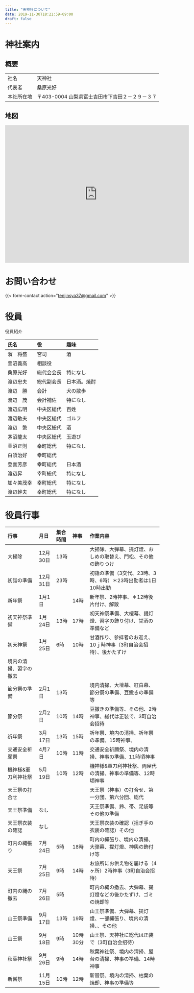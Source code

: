 ```yaml
---
title: "天神社について"
date: 2019-11-30T18:21:59+09:00
draft: false
---
```




# 神社案内

## 概要

| | |
|:--|:--|
|社名|天神社|
|代表者|桑原光好|
|本社所在地|〒403-0004 山梨県富士吉田市下吉田２－２９－３７|

## 地図

<iframe src="https://www.google.com/maps/embed?pb=!1m18!1m12!1m3!1d1624.3273050936682!2d138.80585027087267!3d35.48808852873554!2m3!1f0!2f0!3f0!3m2!1i1024!2i768!4f13.1!3m3!1m2!1s0x60196731a44c5f7b%3A0xad24597e5b4702a1!2z5a-M5aOr5ZCJ55Sw5biCIOWkqeelnuekvg!5e0!3m2!1sja!2sjp!4v1575210752322!5m2!1sja!2sjp" width="600" height="450" frameborder="0" style="border:0;" allowfullscreen=""></iframe>

# お問い合わせ

{{< form-contact action="tenjinsya37@gmail.com" >}}


# 役員

役員紹介

|氏名|役|趣味|
|:--|:--|:--|
|濱　将盛|宮司|酒|| 
|萱沼義高|相談役|
|桑原光好|総代会会長|特になし|
|渡辺忠夫|総代副会長|日本酒。焼酎|
|渡辺　勝|会計|犬の散歩|
|渡辺　茂|会計補佐|特になし|
|渡辺広明|中央区総代|百姓|
|渡辺敏夫|中央区総代|ゴルフ|
|渡辺　繁|中央区総代|酒|
|茅沼龍太|中央区総代|玉遊び|
|萱沼正則|幸町総代|特になし|
|白須治好|幸町総代|
|登喜芳彦|幸町総代|日本酒| 
|渡辺昇|幸町総代|特になし|
|加々美茂幸|幸町総代|特になし|
|渡辺幹夫|幸町総代|特になし|


# 役員行事

|行事|月日|集合時間|神事|作業内容|
|:--|:--|:--|:--|:--|
|大掃除|12月30日|13時||大掃除、大弾幕、提灯燈、おしめの取替え、門松、その他の飾りつけ|
|初詣の準備|12月31日|23時||初詣の準備（3交代、23時、3時、6時）＊23時出勤者は1日10時出勤|
|新年祭|1月1日||14時|新年祭、2時神事、＊12時後片付け、解散|
|初天神祭準備|1月24日|13時|17時|初天神祭準備、大檀幕、提灯燈、習字の飾り付け、甘酒の準備など|
|初天神祭|1月25日|6時|10時|甘酒作り、参拝者のお迎え、10ｊ時神事（3町自治会招待）、後かたずけ|
|境内の清掃、習字の撤去|
|節分祭の準備|2月1日|13時||境内清掃、大壇幕、紅白幕、節分祭の準備、豆撒きの準備等|
|節分祭|2月2日|10時|14時|豆撒きの準備等、その他、2時神事、総代は正装で、3町自治会招待|
|祈年祭|3月17日|13時|15時|祈年祭、境内の清掃、祈年祭の準備、15時神事、|
|交通安全祈願祭|4月7日|10時|11時|交通安全祈願祭、境内の清掃、神事の準備、11時頃神事|
|機神様&軍刀利神社祭|5月19日|10時|12時|機神様&軍刀利神社祭、両屋代の清掃、神事の準備等、12時頃神事|
|天王祭の打合せ||||天王祭（神事）の打合せ、第一分団、第六分団、総代|
|天王祭準備|なし|||天王祭準備、鈴、帯、足袋等その他の準備|
|天王祭衣装の確認|なし|||天王祭衣装の確認（担ぎ手の衣装の確認）その他|
|町内の縄張り|7月24日|5時|18時|町内の縄張り、境内の清掃、大弾幕、提灯燈、神輿の飾付け等|
|天王祭|7月25日|9時|14時|お旅所にお供え物を届ける（4ヶ所）2時神事（3町自治会招待）|
|町内の縄の撤去|7月26日|5時||町内の縄の撤去、大弾幕、提灯燈などの後かたずけ、ゴミの焼却等|
|山王祭準備|9月17日|13時|19時|山王祭準備、大弾幕、提灯燈、一部縄張り、境内の清掃、、その他|
|山王祭|9月18日|9時|10時30分|山王祭、天神社に総代は正装で（3町自治会招待）|
|秋葉神社祭|9月26日|9時|14時|秋葉神社祭、境内の清掃、屋台の清掃、神事の準備、14時神事|
|新嘗祭|11月15日|10時|12時|新嘗祭、境内の清掃、枯葉の焼却、神事の準備等|